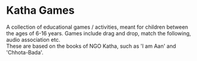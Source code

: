 # Katha Games 

A collection of educational games / activities, meant for children between the ages of 6-16 years.
Games include drag and drop, match the following, audio association etc.      
These are based on the books of NGO Katha, such as 'I am Aan' and 'Chhota-Bada'.




